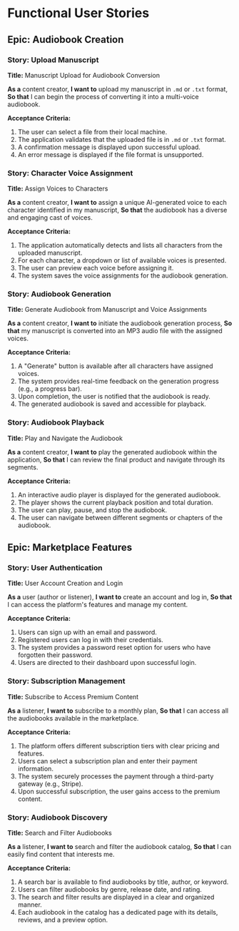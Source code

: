 # Functional User Stories

## Epic: Audiobook Creation

### Story: Upload Manuscript

**Title:** Manuscript Upload for Audiobook Conversion

**As a** content creator,
**I want to** upload my manuscript in `.md` or `.txt` format,
**So that** I can begin the process of converting it into a multi-voice audiobook.

**Acceptance Criteria:**

1. The user can select a file from their local machine.
2. The application validates that the uploaded file is in `.md` or `.txt` format.
3. A confirmation message is displayed upon successful upload.
4. An error message is displayed if the file format is unsupported.

### Story: Character Voice Assignment

**Title:** Assign Voices to Characters

**As a** content creator,
**I want to** assign a unique AI-generated voice to each character identified in my manuscript,
**So that** the audiobook has a diverse and engaging cast of voices.

**Acceptance Criteria:**

1. The application automatically detects and lists all characters from the uploaded manuscript.
2. For each character, a dropdown or list of available voices is presented.
3. The user can preview each voice before assigning it.
4. The system saves the voice assignments for the audiobook generation.

### Story: Audiobook Generation

**Title:** Generate Audiobook from Manuscript and Voice Assignments

**As a** content creator,
**I want to** initiate the audiobook generation process,
**So that** my manuscript is converted into an MP3 audio file with the assigned voices.

**Acceptance Criteria:**

1. A "Generate" button is available after all characters have assigned voices.
2. The system provides real-time feedback on the generation progress (e.g., a progress bar).
3. Upon completion, the user is notified that the audiobook is ready.
4. The generated audiobook is saved and accessible for playback.

### Story: Audiobook Playback

**Title:** Play and Navigate the Audiobook

**As a** content creator,
**I want to** play the generated audiobook within the application,
**So that** I can review the final product and navigate through its segments.

**Acceptance Criteria:**

1. An interactive audio player is displayed for the generated audiobook.
2. The player shows the current playback position and total duration.
3. The user can play, pause, and stop the audiobook.
4. The user can navigate between different segments or chapters of the audiobook.

## Epic: Marketplace Features

### Story: User Authentication

**Title:** User Account Creation and Login

**As a** user (author or listener),
**I want to** create an account and log in,
**So that** I can access the platform's features and manage my content.

**Acceptance Criteria:**

1. Users can sign up with an email and password.
2. Registered users can log in with their credentials.
3. The system provides a password reset option for users who have forgotten their password.
4. Users are directed to their dashboard upon successful login.

### Story: Subscription Management

**Title:** Subscribe to Access Premium Content

**As a** listener,
**I want to** subscribe to a monthly plan,
**So that** I can access all the audiobooks available in the marketplace.

**Acceptance Criteria:**

1. The platform offers different subscription tiers with clear pricing and features.
2. Users can select a subscription plan and enter their payment information.
3. The system securely processes the payment through a third-party gateway (e.g., Stripe).
4. Upon successful subscription, the user gains access to the premium content.

### Story: Audiobook Discovery

**Title:** Search and Filter Audiobooks

**As a** listener,
**I want to** search and filter the audiobook catalog,
**So that** I can easily find content that interests me.

**Acceptance Criteria:**

1. A search bar is available to find audiobooks by title, author, or keyword.
2. Users can filter audiobooks by genre, release date, and rating.
3. The search and filter results are displayed in a clear and organized manner.
4. Each audiobook in the catalog has a dedicated page with its details, reviews, and a preview option.
